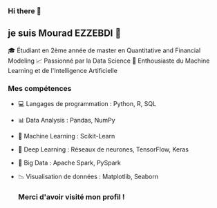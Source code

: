 ### Hi there 👋

## je suis Mourad EZZEBDI  👋

🎓 Étudiant en 2ème année de master en Quantitative and Financial Modeling
📈 Passionné par la Data Science 
🤖 Enthousiaste du Machine Learning et de l'Intelligence Artificielle

### Mes compétences

- 💻 Langages de programmation : Python, R, SQL
- 📊 Data Analysis : Pandas, NumPy
- 🤖 Machine Learning : Scikit-Learn
- 🌟 Deep Learning : Réseaux de neurones, TensorFlow, Keras
- 💾 Big Data : Apache Spark, PySpark
- 📉 Visualisation de données : Matplotlib, Seaborn


  ### Merci d'avoir visité mon profil !

